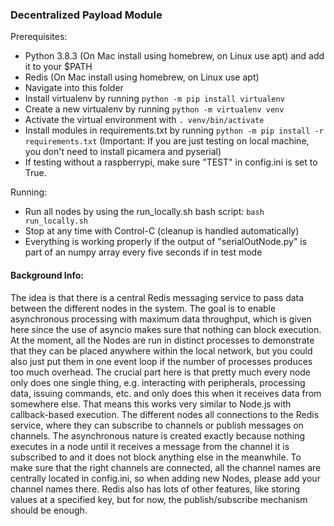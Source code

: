 ### Decentralized Payload Module ###

Prerequisites:
- Python 3.8.3 (On Mac install using homebrew, on Linux use apt) and add it to your $PATH
- Redis (On Mac install using homebrew, on Linux use apt)
- Navigate into this folder
- Install virtualenv by running `python -m pip install virtualenv`
- Create a new virtualenv by running `python -m virtualenv venv`
- Activate the virtual environment with `. venv/bin/activate`
- Install modules in requirements.txt by running `python -m pip install -r requirements.txt` (Important: If you are just testing on local machine, you don't need to install 
picamera and pyserial)
- If testing without a raspberrypi, make sure "TEST" in config.ini is set to True.

Running:
- Run all nodes by using the run_locally.sh bash script: `bash run_locally.sh`
- Stop at any time with Control-C (cleanup is handled automatically)
- Everything is working properly if the output of "serialOutNode.py" is part of an numpy array every five seconds if in
test mode


#### Background Info: ####
The idea is that there is a central Redis messaging service to pass data between the different
nodes in the system. The goal is to enable asynchronous processing with maximum data throughput,
which is given here since the use of asyncio makes sure that nothing can block execution. At the 
moment, all the Nodes are run in distinct processes to demonstrate that they can be placed anywhere
within the local network, but you could also just put them in one event loop if the number of processes
produces too much overhead. The crucial part here is that pretty much every node only does one single thing,
e.g. interacting with peripherals, processing data, issuing commands, etc. and only does this when it 
receives data from somewhere else. That means this works very similar to Node.js with callback-based execution.
The different nodes all connections to the Redis service, where they can subscribe to channels or publish messages
on channels. The asynchronous nature is created exactly because nothing executes in a node until it receives a message
from the channel it is subscribed to and it does not block anything else in the meanwhile. To make sure that the right
channels are connected, all the channel names are centrally located in config.ini, so when adding new Nodes, please add
your channel names there. Redis also has lots of other features, like storing values at a specified key, but for now,
the publish/subscribe mechanism should be enough. 
